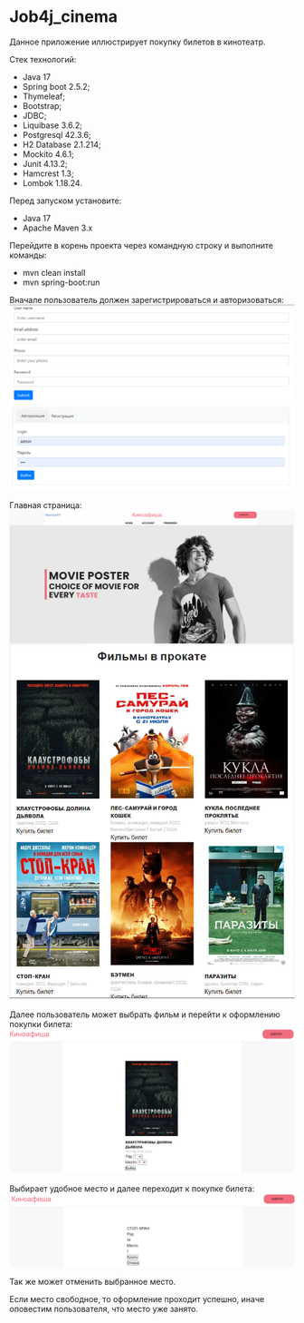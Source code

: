 # Job4j_cinema

Данное приложение иллюстрирует покупку билетов в кинотеатр.

Стек технологий: 
* Java 17
* Spring boot 2.5.2;
* Thymeleaf;
* Bootstrap;
* JDBC;
* Liquibase 3.6.2;
* Postgresql 42.3.6;
* H2 Database 2.1.214;
* Mockito 4.6.1;
* Junit 4.13.2;
* Hamcrest 1.3;
* Lombok 1.18.24.

Перед запуском установите:
- Java 17
- Apache Maven 3.x

Перейдите в корень проекта через командную строку и выполните команды: 
- mvn clean install
- mvn spring-boot:run


Вначале пользователь должен зарегистрироваться и авторизоваться:
![](img/reg.png)![](img/auth.png)
<br>
<br>
Главная страница:
![](img/nav.png)![](img/films.png)
<br>
<br>
Далее пользователь может выбрать фильм и перейти к оформлению покупки билета:
![](img/view.png)
<br>
<br>
Выбирает удобное место и далее переходит к покупке билета:
![](img/buy.png)

Так же может отменить выбранное место.

Если место свободное, то оформление проходит успешно, иначе оповестим пользователя, что место уже занято.
